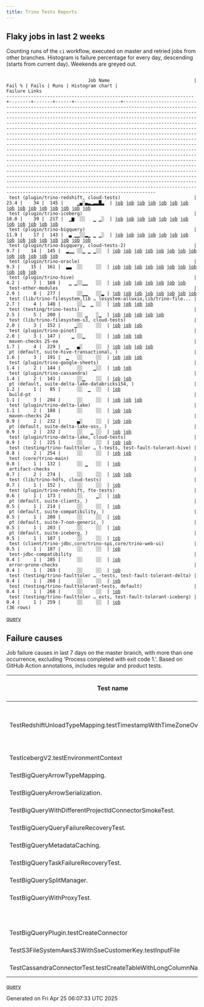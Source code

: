 ```yaml
---
title: Trino Tests Reports
---
```


## Flaky jobs in last 2 weeks

Counting runs of the `ci` workflow, executed on master and retried jobs from other branches.
Histogram is failure percentage for every day, descending (starts from current day).
Weekends are greyed out.
<pre><code>
                              Job Name                               | Fail % | Fails | Runs | Histogram chart |                                                                                                                                                                                                                                                                                                                                                                                                                                                                                                                                                                                                                  Failure Links                                                                                                                                                                                                                                                                                                                                                                                                                                                                                                                                                                                                                   
---------------------------------------------------------------------+--------+-------+------+-----------------+--------------------------------------------------------------------------------------------------------------------------------------------------------------------------------------------------------------------------------------------------------------------------------------------------------------------------------------------------------------------------------------------------------------------------------------------------------------------------------------------------------------------------------------------------------------------------------------------------------------------------------------------------------------------------------------------------------------------------------------------------------------------------------------------------------------------------------------------------------------------------------------------------------------------------------------------------------------------------------------------------------------------------------------------------------------------------------------------------------------------------------------------------------------------------------------------------------------------------------------------------
 test (plugin/trino-redshift, cloud-tests)                           |   23.4 |    34 |  145 |     ▁▄░▄▃▂▃▃█▃  | <a href="https://github.com/trinodb/trino/actions/runs/14566615540/job/40856874236">job</a> <a href="https://github.com/trinodb/trino/actions/runs/14572731944/job/40872834644">job</a> <a href="https://github.com/trinodb/trino/actions/runs/14557685078/job/40836838028">job</a> <a href="https://github.com/trinodb/trino/actions/runs/14527927403/job/40762838071">job</a> <a href="https://github.com/trinodb/trino/actions/runs/14532843820/job/40775776458">job</a> <a href="https://github.com/trinodb/trino/actions/runs/14534423411/job/40780076607">job</a> <a href="https://github.com/trinodb/trino/actions/runs/14539753234/job/40795303085">job</a> <a href="https://github.com/trinodb/trino/actions/runs/14541994761/job/40801689655">job</a> <a href="https://github.com/trinodb/trino/actions/runs/14509772856/job/40705801839">job</a> <a href="https://github.com/trinodb/trino/actions/runs/14510698032/job/40708574634">job</a> <a href="https://github.com/trinodb/trino/actions/runs/14513132613/job/40716274064">job</a> <a href="https://github.com/trinodb/trino/actions/runs/14520430676/job/40739887425">job</a> <a href="https://github.com/trinodb/trino/actions/runs/14520905201/job/40741449034">job</a> <a href="https://github.com/trinodb/trino/actions/runs/14483406183/job/40624553083">job</a> <a href="https://github.com/trinodb/trino/actions/runs/14488811222/job/40640401320">job</a>  
 test (plugin/trino-iceberg)                                         |   18.0 |    39 |  217 |  ▁▆  ░░   ▁ ▁░  | <a href="https://github.com/trinodb/trino/actions/runs/14630217731/job/41051803679">job</a> <a href="https://github.com/trinodb/trino/actions/runs/14631738991/job/41055187853">job</a> <a href="https://github.com/trinodb/trino/actions/runs/14639339152/job/41077896505">job</a> <a href="https://github.com/trinodb/trino/actions/runs/14628326963/job/41045238556">job</a> <a href="https://github.com/trinodb/trino/actions/runs/14629780232/job/41049702061">job</a> <a href="https://github.com/trinodb/trino/actions/runs/14629780232/job/41049702369">job</a> <a href="https://github.com/trinodb/trino/actions/runs/14629780232/job/41049703436">job</a> <a href="https://github.com/trinodb/trino/actions/runs/14629780232/job/41049703770">job</a> <a href="https://github.com/trinodb/trino/actions/runs/14598133496/job/40949333299">job</a> <a href="https://github.com/trinodb/trino/actions/runs/14462145227/job/40556631061">job</a> <a href="https://github.com/trinodb/trino/actions/runs/14475694018/job/40600768464">job</a> <a href="https://github.com/trinodb/trino/actions/runs/14433468812/job/40471095350">job</a>                                                                                                                                                                                                                                                  
 test (plugin/trino-bigquery)                                        |   11.9 |    17 |  143 |  ▃ ▁▁░░▂▁ ▁ ▁░  | <a href="https://github.com/trinodb/trino/actions/runs/14639339152/job/41077886557">job</a> <a href="https://github.com/trinodb/trino/actions/runs/14645396864/job/41098265784">job</a> <a href="https://github.com/trinodb/trino/actions/runs/14647259222/job/41104551922">job</a> <a href="https://github.com/trinodb/trino/actions/runs/14647259222/job/41104551922">job</a> <a href="https://github.com/trinodb/trino/actions/runs/14647259222/job/41116134820">job</a> <a href="https://github.com/trinodb/trino/actions/runs/14604379838/job/40970021364">job</a> <a href="https://github.com/trinodb/trino/actions/runs/14578460537/job/40889754629">job</a> <a href="https://github.com/trinodb/trino/actions/runs/14539753234/job/40795289488">job</a> <a href="https://github.com/trinodb/trino/actions/runs/14541994761/job/40801678444">job</a> <a href="https://github.com/trinodb/trino/actions/runs/14542346876/job/40802608690">job</a> <a href="https://github.com/trinodb/trino/actions/runs/14513132613/job/40716253721">job</a> <a href="https://github.com/trinodb/trino/actions/runs/14520430676/job/40739869333">job</a> <a href="https://github.com/trinodb/trino/actions/runs/14488811222/job/40640378353">job</a> <a href="https://github.com/trinodb/trino/actions/runs/14463543294/job/40560710421">job</a> <a href="https://github.com/trinodb/trino/actions/runs/14433061491/job/40470213386">job</a>  
 test (plugin/trino-bigquery, cloud-tests-2)                         |    9.7 |    14 |  145 |  ▂▁▁ ░░▁ ▁ ▁░░  | <a href="https://github.com/trinodb/trino/actions/runs/14639339152/job/41077888215">job</a> <a href="https://github.com/trinodb/trino/actions/runs/14647259222/job/41104553609">job</a> <a href="https://github.com/trinodb/trino/actions/runs/14647259222/job/41104553609">job</a> <a href="https://github.com/trinodb/trino/actions/runs/14647259222/job/41116135577">job</a> <a href="https://github.com/trinodb/trino/actions/runs/14647259222/job/41116135577">job</a> <a href="https://github.com/trinodb/trino/actions/runs/14609892119/job/40985880638">job</a> <a href="https://github.com/trinodb/trino/actions/runs/14598501456/job/40950556741">job</a> <a href="https://github.com/trinodb/trino/actions/runs/14599651831/job/40954444840">job</a> <a href="https://github.com/trinodb/trino/actions/runs/14532843820/job/40775764497">job</a> <a href="https://github.com/trinodb/trino/actions/runs/14541994761/job/40801679502">job</a> <a href="https://github.com/trinodb/trino/actions/runs/14498593757/job/40672648878">job</a> <a href="https://github.com/trinodb/trino/actions/runs/14442623799/job/40496045388">job</a> <a href="https://github.com/trinodb/trino/actions/runs/14445366925/job/40504705272">job</a>                                                                                                                                                                  
 test (plugin/trino-oracle)                                          |    9.3 |    15 |  161 |  ▃▃  ░░     ░░  | <a href="https://github.com/trinodb/trino/actions/runs/14636951938/job/41070501666">job</a> <a href="https://github.com/trinodb/trino/actions/runs/14639731790/job/41079151809">job</a> <a href="https://github.com/trinodb/trino/actions/runs/14641664377/job/41085438129">job</a> <a href="https://github.com/trinodb/trino/actions/runs/14647259222/job/41104565752">job</a> <a href="https://github.com/trinodb/trino/actions/runs/14647259222/job/41104565752">job</a> <a href="https://github.com/trinodb/trino/actions/runs/14611692068/job/40990851483">job</a> <a href="https://github.com/trinodb/trino/actions/runs/14611692068/job/40990851483">job</a> <a href="https://github.com/trinodb/trino/actions/runs/14611692068/job/40994157490">job</a> <a href="https://github.com/trinodb/trino/actions/runs/14611692068/job/40994157490">job</a> <a href="https://github.com/trinodb/trino/actions/runs/14611692068/job/41038348037">job</a> <a href="https://github.com/trinodb/trino/actions/runs/14453424042/job/40531242717">job</a>                                                                                                                                                                                                                                                                                                                                  
 test (plugin/trino-hive)                                            |    4.2 |     7 |  168 |   ▁ ▁░░▁▁   ░░  | <a href="https://github.com/trinodb/trino/actions/runs/14636987696/job/41070364234">job</a> <a href="https://github.com/trinodb/trino/actions/runs/14607782709/job/40980147748">job</a> <a href="https://github.com/trinodb/trino/actions/runs/14581583199/job/40899317179">job</a> <a href="https://github.com/trinodb/trino/actions/runs/14543088112/job/40804540763">job</a> <a href="https://github.com/trinodb/trino/actions/runs/14510698032/job/40708565312">job</a> <a href="https://github.com/trinodb/trino/actions/runs/14519639551/job/40737257274">job</a> <a href="https://github.com/trinodb/trino/actions/runs/14498593757/job/40672655365">job</a>                                                                                                                                                                                                                                                                                                                                                                                                                                                                                                                                                                                                                                                                  
 test-other-modules                                                  |    2.9 |     8 |  277 |      ░░▁▁   ░░▂ | <a href="https://github.com/trinodb/trino/actions/runs/14639731790/job/41079079451">job</a> <a href="https://github.com/trinodb/trino/actions/runs/14574606902/job/40877967989">job</a> <a href="https://github.com/trinodb/trino/actions/runs/14530393223/job/40769059026">job</a> <a href="https://github.com/trinodb/trino/actions/runs/14530393223/job/40769059026">job</a> <a href="https://github.com/trinodb/trino/actions/runs/14540859948/job/40798411411">job</a> <a href="https://github.com/trinodb/trino/actions/runs/14510698032/job/40708497526">job</a> <a href="https://github.com/trinodb/trino/actions/runs/14519639551/job/40737185661">job</a> <a href="https://github.com/trinodb/trino/actions/runs/14403578610/job/40394721923">job</a>                                                                                                                                                                                                                                                                                                                                                                                                                                                                                                                                                                                  
 test (lib/trino-filesystem,lib … lesystem-alluxio,lib/trino-file... |    2.7 |     4 |  148 |      ░░▁  ▁ ░░  | <a href="https://github.com/trinodb/trino/actions/runs/14527927403/job/40762825579">job</a> <a href="https://github.com/trinodb/trino/actions/runs/14541994761/job/40801675892">job</a> <a href="https://github.com/trinodb/trino/actions/runs/14488894008/job/40640624588">job</a> <a href="https://github.com/trinodb/trino/actions/runs/14463264370/job/40559911331">job</a>                                                                                                                                                                                                                                                                                                                                                                                                                                                                                                                                                                                                                                                                                                                                                                                                                                                                                                                  
 test (testing/trino-tests)                                          |    2.5 |     5 |  200 |      ░░ ▁   ░▁  | <a href="https://github.com/trinodb/trino/actions/runs/14600253560/job/40956505922">job</a> <a href="https://github.com/trinodb/trino/actions/runs/14574606902/job/40878036862">job</a> <a href="https://github.com/trinodb/trino/actions/runs/14523268041/job/40749045282">job</a> <a href="https://github.com/trinodb/trino/actions/runs/14523268041/job/40749045282">job</a> <a href="https://github.com/trinodb/trino/actions/runs/14421559410/job/40444801168">job</a>                                                                                                                                                                                                                                                                                                                                                                                                                                                                                                                                                                                                                                                                                                                                                                                                                                  
 test (lib/trino-filesystem-s3, cloud-tests)                         |    2.0 |     3 |  152 |     ▁░░     ░░  | <a href="https://github.com/trinodb/trino/actions/runs/14631438353/job/41054359474">job</a> <a href="https://github.com/trinodb/trino/actions/runs/14574606902/job/40878015099">job</a> <a href="https://github.com/trinodb/trino/actions/runs/14498593757/job/40672644514">job</a>                                                                                                                                                                                                                                                                                                                                                                                                                                                                                                                                                                                                                                                                                                                                                                                                                                                                                                                                                                                                  
 test (plugin/trino-pinot)                                           |    2.0 |     3 |  147 |    ▁ ░░▁    ░░  | <a href="https://github.com/trinodb/trino/actions/runs/14599651831/job/40954461589">job</a> <a href="https://github.com/trinodb/trino/actions/runs/14539753234/job/40795301756">job</a> <a href="https://github.com/trinodb/trino/actions/runs/14445366925/job/40504722856">job</a>                                                                                                                                                                                                                                                                                                                                                                                                                                                                                                                                                                                                                                                                                                                                                                                                                                                                                                                                                                                                  
 maven-checks 25-ea                                                  |    1.7 |     4 |  229 |  ▁   ▄░     ░░  | <a href="https://github.com/trinodb/trino/actions/runs/14631738991/job/41055147169">job</a> <a href="https://github.com/trinodb/trino/actions/runs/14641664377/job/41085345873">job</a> <a href="https://github.com/trinodb/trino/actions/runs/14641664377/job/41093723441">job</a> <a href="https://github.com/trinodb/trino/actions/runs/14557685078/job/40836810352">job</a>                                                                                                                                                                                                                                                                                                                                                                                                                                                                                                                                                                                                                                                                                                                                                                                                                                                                                                                  
 pt (default, suite-hive-transactional, )                            |    1.6 |     3 |  191 |  ▁   ░░     ░░  | <a href="https://github.com/trinodb/trino/actions/runs/14631438353/job/41054649657">job</a> <a href="https://github.com/trinodb/trino/actions/runs/14631738991/job/41055486304">job</a> <a href="https://github.com/trinodb/trino/actions/runs/14639339152/job/41078527558">job</a>                                                                                                                                                                                                                                                                                                                                                                                                                                                                                                                                                                                                                                                                                                                                                                                                                                                                                                                                                                                                  
 test (plugin/trino-google-sheets)                                   |    1.4 |     2 |  144 |      ░░    ▁░░  | <a href="https://github.com/trinodb/trino/actions/runs/14444142444/job/40500801669">job</a> <a href="https://github.com/trinodb/trino/actions/runs/14445366925/job/40504712334">job</a>                                                                                                                                                                                                                                                                                                                                                                                                                                                                                                                                                                                                                                                                                                                                                                                                                                                                                                                                                                                                                                                                                  
 test (plugin/trino-cassandra)                                       |    1.4 |     2 |  141 |      ░░▁    ░░  | <a href="https://github.com/trinodb/trino/actions/runs/14532843820/job/40775765316">job</a> <a href="https://github.com/trinodb/trino/actions/runs/14539753234/job/40795291469">job</a>                                                                                                                                                                                                                                                                                                                                                                                                                                                                                                                                                                                                                                                                                                                                                                                                                                                                                                                                                                                                                                                                                  
 pt (default, suite-delta-lake-databricks154, )                      |    1.2 |     1 |   85 |      ░░  ▁  ░░  | <a href="https://github.com/trinodb/trino/actions/runs/14498593757/job/40673178283">job</a>                                                                                                                                                                                                                                                                                                                                                                                                                                                                                                                                                                                                                                                                                                                                                                                                                                                                                                                                                                                                                                                                                                                                                                  
 build-pt                                                            |    1.1 |     3 |  284 |      ░░     ░░  | <a href="https://github.com/trinodb/trino/actions/runs/14574620134/job/40878010038">job</a> <a href="https://github.com/trinodb/trino/actions/runs/14496752295/job/40666484487">job</a> <a href="https://github.com/trinodb/trino/actions/runs/14463543294/job/40560622603">job</a>                                                                                                                                                                                                                                                                                                                                                                                                                                                                                                                                                                                                                                                                                                                                                                                                                                                                                                                                                                                                  
 test (plugin/trino-delta-lake)                                      |    1.1 |     2 |  188 |      ░░     ░░  | <a href="https://github.com/trinodb/trino/actions/runs/14641664377/job/41085426649">job</a> <a href="https://github.com/trinodb/trino/actions/runs/14445366925/job/40504707428">job</a>                                                                                                                                                                                                                                                                                                                                                                                                                                                                                                                                                                                                                                                                                                                                                                                                                                                                                                                                                                                                                                                                                  
 maven-checks 24                                                     |    0.9 |     2 |  232 |      ▄░     ░░  | <a href="https://github.com/trinodb/trino/actions/runs/14631738991/job/41055146853">job</a> <a href="https://github.com/trinodb/trino/actions/runs/14557685078/job/40836810161">job</a>                                                                                                                                                                                                                                                                                                                                                                                                                                                                                                                                                                                                                                                                                                                                                                                                                                                                                                                                                                                                                                                                                  
 pt (default, suite-delta-lake-oss, )                                |    0.9 |     2 |  232 |      ░░   ▁ ░░  | <a href="https://github.com/trinodb/trino/actions/runs/14468757368/job/40577857220">job</a> <a href="https://github.com/trinodb/trino/actions/runs/14468757368/job/40577857220">job</a>                                                                                                                                                                                                                                                                                                                                                                                                                                                                                                                                                                                                                                                                                                                                                                                                                                                                                                                                                                                                                                                                                  
 test (plugin/trino-delta-lake, cloud-tests)                         |    0.9 |     2 |  225 |      ░░     ░░  | <a href="https://github.com/trinodb/trino/actions/runs/14542346876/job/40802610450">job</a> <a href="https://github.com/trinodb/trino/actions/runs/14520430676/job/40739872398">job</a>                                                                                                                                                                                                                                                                                                                                                                                                                                                                                                                                                                                                                                                                                                                                                                                                                                                                                                                                                                                                                                                                                  
 test (testing/trino-faulttoler … t-tests, test-fault-tolerant-hive) |    0.8 |     2 |  254 |      ░░     ░░  | <a href="https://github.com/trinodb/trino/actions/runs/14532843820/job/40775780121">job</a> <a href="https://github.com/trinodb/trino/actions/runs/14463543294/job/40560731332">job</a>                                                                                                                                                                                                                                                                                                                                                                                                                                                                                                                                                                                                                                                                                                                                                                                                                                                                                                                                                                                                                                                                                  
 test (core/trino-main)                                              |    0.8 |     1 |  132 |      ░░ ▁   ░░  | <a href="https://github.com/trinodb/trino/actions/runs/14505013806/job/40692750219">job</a>                                                                                                                                                                                                                                                                                                                                                                                                                                                                                                                                                                                                                                                                                                                                                                                                                                                                                                                                                                                                                                                                                                                                                                  
 artifact-checks                                                     |    0.7 |     2 |  274 |      ░░     ░░  | <a href="https://github.com/trinodb/trino/actions/runs/14598133496/job/40949224966">job</a> <a href="https://github.com/trinodb/trino/actions/runs/14446666447/job/40508819580">job</a>                                                                                                                                                                                                                                                                                                                                                                                                                                                                                                                                                                                                                                                                                                                                                                                                                                                                                                                                                                                                                                                                                  
 test (lib/trino-hdfs, cloud-tests)                                  |    0.7 |     1 |  152 |      ░░     ░░  | <a href="https://github.com/trinodb/trino/actions/runs/14631438353/job/41054359787">job</a>                                                                                                                                                                                                                                                                                                                                                                                                                                                                                                                                                                                                                                                                                                                                                                                                                                                                                                                                                                                                                                                                                                                                                                  
 test (plugin/trino-redshift, fte-tests)                             |    0.6 |     1 |  173 |      ░░     ▁░  | <a href="https://github.com/trinodb/trino/actions/runs/14433468812/job/40471097755">job</a>                                                                                                                                                                                                                                                                                                                                                                                                                                                                                                                                                                                                                                                                                                                                                                                                                                                                                                                                                                                                                                                                                                                                                                  
 pt (default, suite-clients, )                                       |    0.5 |     1 |  214 |      ░░     ░░  | <a href="https://github.com/trinodb/trino/actions/runs/14498593757/job/40673179950">job</a>                                                                                                                                                                                                                                                                                                                                                                                                                                                                                                                                                                                                                                                                                                                                                                                                                                                                                                                                                                                                                                                                                                                                                                  
 pt (default, suite-compatibility, )                                 |    0.5 |     1 |  208 |      ░░     ░░  | <a href="https://github.com/trinodb/trino/actions/runs/14631438353/job/41054655506">job</a>                                                                                                                                                                                                                                                                                                                                                                                                                                                                                                                                                                                                                                                                                                                                                                                                                                                                                                                                                                                                                                                                                                                                                                  
 pt (default, suite-7-non-generic, )                                 |    0.5 |     1 |  203 |      ░░     ░░  | <a href="https://github.com/trinodb/trino/actions/runs/14591769830/job/40928980712">job</a>                                                                                                                                                                                                                                                                                                                                                                                                                                                                                                                                                                                                                                                                                                                                                                                                                                                                                                                                                                                                                                                                                                                                                                  
 pt (default, suite-iceberg, )                                       |    0.5 |     1 |  187 |      ░░     ░░  | <a href="https://github.com/trinodb/trino/actions/runs/14510698032/job/40708964572">job</a>                                                                                                                                                                                                                                                                                                                                                                                                                                                                                                                                                                                                                                                                                                                                                                                                                                                                                                                                                                                                                                                                                                                                                                  
 test (client/trino-jdbc,core/trino-spi,core/trino-web-ui)           |    0.5 |     1 |  187 |      ░░     ░░  | <a href="https://github.com/trinodb/trino/actions/runs/14598133496/job/40949303821">job</a>                                                                                                                                                                                                                                                                                                                                                                                                                                                                                                                                                                                                                                                                                                                                                                                                                                                                                                                                                                                                                                                                                                                                                                  
 test-jdbc-compatibility                                             |    0.4 |     1 |  285 |      ░░     ░░  | <a href="https://github.com/trinodb/trino/actions/runs/14631438353/job/41054317927">job</a>                                                                                                                                                                                                                                                                                                                                                                                                                                                                                                                                                                                                                                                                                                                                                                                                                                                                                                                                                                                                                                                                                                                                                                  
 error-prone-checks                                                  |    0.4 |     1 |  269 |      ░░     ░░  | <a href="https://github.com/trinodb/trino/actions/runs/14463543294/job/40560618559">job</a>                                                                                                                                                                                                                                                                                                                                                                                                                                                                                                                                                                                                                                                                                                                                                                                                                                                                                                                                                                                                                                                                                                                                                                  
 test (testing/trino-faulttoler … -tests, test-fault-tolerant-delta) |    0.4 |     1 |  268 |      ░░     ░░  | <a href="https://github.com/trinodb/trino/actions/runs/14463543294/job/40560730850">job</a>                                                                                                                                                                                                                                                                                                                                                                                                                                                                                                                                                                                                                                                                                                                                                                                                                                                                                                                                                                                                                                                                                                                                                                  
 test (testing/trino-faulttolerant-tests, default)                   |    0.4 |     1 |  268 |      ░░     ░░  | <a href="https://github.com/trinodb/trino/actions/runs/14463543294/job/40560730376">job</a>                                                                                                                                                                                                                                                                                                                                                                                                                                                                                                                                                                                                                                                                                                                                                                                                                                                                                                                                                                                                                                                                                                                                                                  
 test (testing/trino-faulttoler … ests, test-fault-tolerant-iceberg) |    0.4 |     1 |  259 |      ░░     ░░  | <a href="https://github.com/trinodb/trino/actions/runs/14463543294/job/40560731975">job</a>                                                                                                                                                                                                                                                                                                                                                                                                                                                                                                                                                                                                                                                                                                                                                                                                                                                                                                                                                                                                                                                                                                                                                                  
(36 rows)
</code></pre>
[query](https://github.com/trinodb/reports/blob/f21cf2dba94b53fbbedb9345174e8e28f745c9b7/sql/tests/jobs.sql)

## Failure causes

Job failure causes in last 7 days on the master branch, with more than one occurrence,
excluding 'Process completed with exit code 1.'.
Based on GitHub Action annotations, includes regular and product tests.

| Test name                                                       | Message                                                                                                                                                     | Test failures | Run failures | % of runs | First seen at           | Last seen at            | Failure Links                                                                                                                                                                                                                                                                                                                                                                                                    |
| --------------------------------------------------------------- | ----------------------------------------------------------------------------------------------------------------------------------------------------------- | -------------:| ------------:| ---------:| ----------------------- | ----------------------- | ---------------------------------------------------------------------------------------------------------------------------------------------------------------------------------------------------------------------------------------------------------------------------------------------------------------------------------------------------------------------------------------------------------------- |
| TestRedshiftUnloadTypeMapping.testTimestampWithTimeZoneOverflow | Expected TrinoException or wrapper, but got: io.trino.testing.QueryFailedException io.trino.testing.QueryFailedException: Millis overflow: 9224318015999000 |            10 |           10 |       3.0 | 2025-04-18 01:57:43.000 | 2025-04-21 11:53:26.000 | <a href="https://github.com/trinodb/trino/actions/runs/14527927403/job/40762838071">job</a> <a href="https://github.com/trinodb/trino/actions/runs/14532843820/job/40775776458">job</a> <a href="https://github.com/trinodb/trino/actions/runs/14534423411/job/40780076607">job</a> <a href="https://github.com/trinodb/trino/actions/runs/14539753234/job/40795303085">job</a> <a href="https://github.com/trinodb/trino/actions/runs/14541994761/job/40801689655">job</a>  |
| TestIcebergV2.testEnvironmentContext                            | Expecting map:\&lt;br/\&gt;                                                                                                                                       |             4 |            4 |       1.2 | 2025-04-22 15:39:43.000 | 2025-04-24 02:18:11.000 | <a href="https://github.com/trinodb/trino/actions/runs/14598133496/job/40949333299">job</a> <a href="https://github.com/trinodb/trino/actions/runs/14628326963/job/41045238556">job</a> <a href="https://github.com/trinodb/trino/actions/runs/14630003704/job/41050341879">job</a> <a href="https://github.com/trinodb/trino/actions/runs/14631738991/job/41055187853">job</a>                                                                                  |
| TestBigQueryArrowTypeMapping.                                   | Unable to create injector, see the following errors:\&lt;br/\&gt;                                                                                                 |             3 |            2 |       0.6 | 2025-04-24 17:09:01.000 | 2025-04-24 20:27:11.000 | <a href="https://github.com/trinodb/trino/actions/runs/14647259222/job/41104553609">job</a> <a href="https://github.com/trinodb/trino/actions/runs/14647259222/job/41116135577">job</a> <a href="https://github.com/trinodb/trino/actions/runs/14647506962/job/41105373120">job</a>                                                                                                                                                                  |
| TestBigQueryArrowSerialization.                                 | Unable to create injector, see the following errors:\&lt;br/\&gt;                                                                                                 |             3 |            2 |       0.6 | 2025-04-24 17:09:01.000 | 2025-04-24 20:27:11.000 | <a href="https://github.com/trinodb/trino/actions/runs/14647259222/job/41104553609">job</a> <a href="https://github.com/trinodb/trino/actions/runs/14647259222/job/41116135577">job</a> <a href="https://github.com/trinodb/trino/actions/runs/14647506962/job/41105373120">job</a>                                                                                                                                                                  |
| TestBigQueryWithDifferentProjectIdConnectorSmokeTest.           | Unable to create injector, see the following errors:\&lt;br/\&gt;                                                                                                 |             3 |            2 |       0.6 | 2025-04-24 17:09:01.000 | 2025-04-24 20:27:11.000 | <a href="https://github.com/trinodb/trino/actions/runs/14647259222/job/41104553609">job</a> <a href="https://github.com/trinodb/trino/actions/runs/14647259222/job/41116135577">job</a> <a href="https://github.com/trinodb/trino/actions/runs/14647506962/job/41105373120">job</a>                                                                                                                                                                  |
| TestBigQueryQueryFailureRecoveryTest.                           | Unable to create injector, see the following errors:\&lt;br/\&gt;                                                                                                 |             3 |            2 |       0.6 | 2025-04-24 17:09:01.000 | 2025-04-24 20:27:11.000 | <a href="https://github.com/trinodb/trino/actions/runs/14647259222/job/41104553609">job</a> <a href="https://github.com/trinodb/trino/actions/runs/14647259222/job/41116135577">job</a> <a href="https://github.com/trinodb/trino/actions/runs/14647506962/job/41105373120">job</a>                                                                                                                                                                  |
| TestBigQueryMetadataCaching.                                    | Unable to create injector, see the following errors:\&lt;br/\&gt;                                                                                                 |             3 |            2 |       0.6 | 2025-04-24 17:09:01.000 | 2025-04-24 20:27:11.000 | <a href="https://github.com/trinodb/trino/actions/runs/14647259222/job/41104553609">job</a> <a href="https://github.com/trinodb/trino/actions/runs/14647259222/job/41116135577">job</a> <a href="https://github.com/trinodb/trino/actions/runs/14647506962/job/41105373120">job</a>                                                                                                                                                                  |
| TestBigQueryTaskFailureRecoveryTest.                            | Unable to create injector, see the following errors:\&lt;br/\&gt;                                                                                                 |             3 |            2 |       0.6 | 2025-04-24 17:09:01.000 | 2025-04-24 20:27:11.000 | <a href="https://github.com/trinodb/trino/actions/runs/14647259222/job/41104553609">job</a> <a href="https://github.com/trinodb/trino/actions/runs/14647259222/job/41116135577">job</a> <a href="https://github.com/trinodb/trino/actions/runs/14647506962/job/41105373120">job</a>                                                                                                                                                                  |
| TestBigQuerySplitManager.                                       | Unable to create injector, see the following errors:\&lt;br/\&gt;                                                                                                 |             3 |            2 |       0.6 | 2025-04-24 17:09:01.000 | 2025-04-24 20:27:11.000 | <a href="https://github.com/trinodb/trino/actions/runs/14647259222/job/41104553609">job</a> <a href="https://github.com/trinodb/trino/actions/runs/14647259222/job/41116135577">job</a> <a href="https://github.com/trinodb/trino/actions/runs/14647506962/job/41105373120">job</a>                                                                                                                                                                  |
| TestBigQueryWithProxyTest.                                      | Unable to create injector, see the following errors:\&lt;br/\&gt;                                                                                                 |             3 |            2 |       0.6 | 2025-04-24 17:09:01.000 | 2025-04-24 20:27:11.000 | <a href="https://github.com/trinodb/trino/actions/runs/14647259222/job/41104553609">job</a> <a href="https://github.com/trinodb/trino/actions/runs/14647259222/job/41116135577">job</a> <a href="https://github.com/trinodb/trino/actions/runs/14647506962/job/41105373120">job</a>                                                                                                                                                                  |
|                                                                 | The operation was canceled.                                                                                                                                 |             3 |            3 |       0.9 | 2025-04-24 11:49:24.000 | 2025-04-24 18:13:11.000 | <a href="https://github.com/trinodb/trino/actions/runs/14639731790/job/41079151809">job</a> <a href="https://github.com/trinodb/trino/actions/runs/14647259222/job/41104565752">job</a> <a href="https://github.com/trinodb/trino/actions/runs/14647506962/job/41105387417">job</a>                                                                                                                                                                  |
| TestBigQueryPlugin.testCreateConnector                          | Unable to create injector, see the following errors:\&lt;br/\&gt;                                                                                                 |             3 |            2 |       0.6 | 2025-04-24 17:03:42.000 | 2025-04-24 20:22:21.000 | <a href="https://github.com/trinodb/trino/actions/runs/14647259222/job/41104551922">job</a> <a href="https://github.com/trinodb/trino/actions/runs/14647259222/job/41116134820">job</a> <a href="https://github.com/trinodb/trino/actions/runs/14647506962/job/41105371685">job</a>                                                                                                                                                                  |
| TestS3FileSystemAwsS3WithSseCustomerKey.testInputFile           | Connection reset                                                                                                                                            |             2 |            2 |       0.6 | 2025-04-21 13:59:18.000 | 2025-04-24 01:39:54.000 | <a href="https://github.com/trinodb/trino/actions/runs/14574606902/job/40878015099">job</a> <a href="https://github.com/trinodb/trino/actions/runs/14631438353/job/41054359474">job</a>                                                                                                                                                                                                                                                  |
| TestCassandraConnectorTest.testCreateTableWithLongColumnName    | Expecting value to be false but was true                                                                                                                    |             2 |            2 |       0.6 | 2025-04-18 09:26:40.000 | 2025-04-18 18:32:50.000 | <a href="https://github.com/trinodb/trino/actions/runs/14532843820/job/40775765316">job</a> <a href="https://github.com/trinodb/trino/actions/runs/14539753234/job/40795291469">job</a>                                                                                                                                                                                                                                                  |

[query](https://github.com/trinodb/reports/blob/f21cf2dba94b53fbbedb9345174e8e28f745c9b7/sql/tests/annotations.sql)

Generated on Fri Apr 25 06:07:33 UTC 2025
